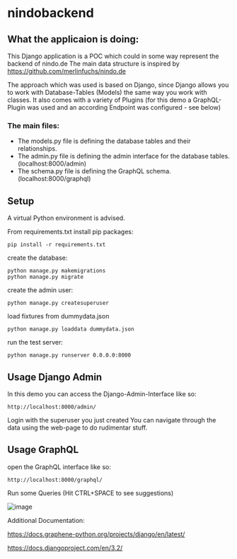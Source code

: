 # nindobackend

## What the applicaion is doing:

This Django application is a POC which could in some way represent the backend of nindo.de
The main data structure is inspired by https://github.com/merlinfuchs/nindo.de

The approach which was used is based on Django, since Django allows you to work with Database-Tables (Models) the same way you work with classes.
It also comes with a variety of Plugins (for this demo a GraphQL-Plugin was used and an according Endpoint was configured - see below)

### The main files:
- The models.py file is defining the database tables and their relationships.
- The admin.py file is defining the admin interface for the database tables. (localhost:8000/admin)
- The schema.py file is defining the GraphQL schema. (localhost:8000/graphql)


## Setup
A virtual Python environment is advised.

From requirements.txt install pip packages:
```
pip install -r requirements.txt
```
create the database:
```
python manage.py makemigrations
python manage.py migrate
```
create the admin user:
```
python manage.py createsuperuser
```
load fixtures from dummydata.json
```
python manage.py loaddata dummydata.json
```
run the test server:
```
python manage.py runserver 0.0.0.0:8000
```

## Usage Django Admin
In this demo you can access the Django-Admin-Interface like so:
```
http://localhost:8000/admin/
```
Login with the superuser you just created
You can navigate through the data using the web-page to do rudimentar stuff.


## Usage GraphQL
open the GraphQL interface like so:
```
http://localhost:8000/graphql/
```
Run some Queries (Hit CTRL+SPACE to see suggestions)

![image](https://user-images.githubusercontent.com/52819910/189770786-0e28faf8-7a34-4842-b376-ad439218bd38.png)


Additional Documentation:

https://docs.graphene-python.org/projects/django/en/latest/

https://docs.djangoproject.com/en/3.2/
